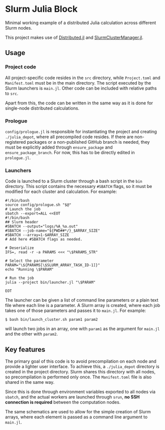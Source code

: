 # Slurm Julia Block
Minimal working example of a distributed Julia calculation across different Slurm nodes.

This project makes use of [Distributed.jl](https://github.com/JuliaLang/Distributed.jl) and [SlurmClusterManager.jl](https://github.com/kleinhenz/SlurmClusterManager.jl).


## Usage
### Project code
All project-specific code resides in the `src` directory, while `Project.toml` and `Manifest.toml` must be in the main directory. The script executed by the Slurm launchers is `main.jl`. Other code can be included with relative paths to `src`.

Apart from this, the code can be written in the same way as it is done for single-node distributed calculations.


### Prologue
`config/prologue.jl` is responsible for instantiating the project and creating `./julia_depot`, where all precompiled code resides. If there are non-registered packages or a non-published GitHub branch is needed, they must be explicitly added through `ensure_package` and `ensure_package_branch`. For now, this has to be directly edited in `prologue.jl`.


### Launchers
Code is launched to a Slurm cluster through a bash script in the `bin` directory. This script contains the necessary `#SBATCH` flags, so it must be modified for each cluster and calculation. For example:

`````
#!/bin/bash
source config/prologue.sh "$@"
# Launch the job
sbatch --export=ALL <<EOT
#!/bin/bash
## Slurm header
#SBATCH --output="logs/%A_%a.out"
#SBATCH --job-name="${PWD##*/}_$ARRAY_SIZE"
#SBATCH --array=1-$ARRAY_SIZE
# Add here #SBATCH flags as needed.

# Deserialize
IFS=, read -r -a PARAMS <<< "\$PARAMS_STR"

# Select the parameter
PARAM="\${PARAMS[\$SLURM_ARRAY_TASK_ID-1]}"
echo "Running \$PARAM"

# Run the job
julia --project bin/launcher.jl "\$PARAM"

EOT
`````
The launcher can be given a list of command line parameters or a plain text file where each line is a parameter. A Slurm array is created, where each job takes one of those parameters and passes it to `main.jl`. For example:
`````
$ bash bin/launch_cluster.sh param1 param2
`````
will launch two jobs in an array, one with `param1` as the argument for `main.jl` and the other with `param2`.

## Key features
The primary goal of this code is to avoid precompilation on each node and provide a lighter user interface. To achieve this, a `./julia_depot` directory is created in the project directory. Slurm shares this directory with all nodes, so precompilation is performed only once. The `Manifest.toml` file is also shared in the same way.

Since this is done through environment variables exported to all nodes via `sbatch`, and the actual workers are launched through `srun`, **no SSH connection is required** between the computation nodes.

The same schematics are used to allow for the simple creation of Slurm arrays, where each element is passed as a command line argument to `main.jl`.